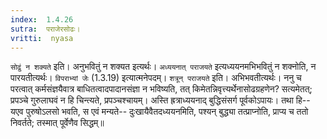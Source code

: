 ```yaml
---
index:  1.4.26
sutra:  पराजेरसोढः।
vritti:  nyasa
---
```


`सोढुं न शक्यते` इति। अनुभवितुं न शक्यत इत्यर्थः। `अध्ययनात् पराजयते` इत्यध्ययनमभिभवितुं न शक्नोति, न पारयतीत्यर्थः। `विपराभ्यां जेः` (1.3.19) इत्यात्मनेपदम्। 
`शत्रून् पराजयते` इति। अभिभवतीत्यर्थः। ननु च परत्वात् कर्मसंज्ञयैवात्र बाधितत्वादपादानसंज्ञा न भविष्यति, तत् किमेतन्निवृत्त्यर्थेनासोढग्रहणेन? सत्यमेतत्; प्रपञ्चे गुरुलाघवं न हि चिन्त्यते, प्रपञ्चश्चायम्। अस्ति ह्रत्राध्ययनाद् बुद्धिसंसर्ग पूर्वकोऽपायः। तथा हि-- यएव पुरुषोऽलसो भवति, स एवं मन्यते-- दुःखायैवैतदध्ययनमिति, पश्यन् बुद्ध्या तत्प्राप्नोति, प्राप्य च ततो निवर्तते; तस्मात् पूर्वेणैव सिद्धम्॥
